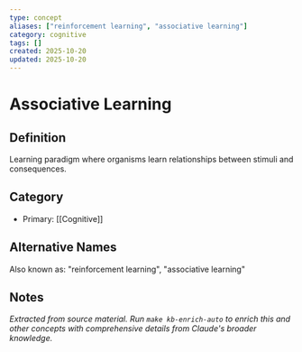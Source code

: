 ```yaml
---
type: concept
aliases: ["reinforcement learning", "associative learning"]
category: cognitive
tags: []
created: 2025-10-20
updated: 2025-10-20
---
```


# Associative Learning

## Definition

Learning paradigm where organisms learn relationships between stimuli and consequences.

## Category

- Primary: [[Cognitive]]

## Alternative Names

Also known as: "reinforcement learning", "associative learning"

## Notes

*Extracted from source material. Run `make kb-enrich-auto` to enrich this and other concepts with comprehensive details from Claude's broader knowledge.*
